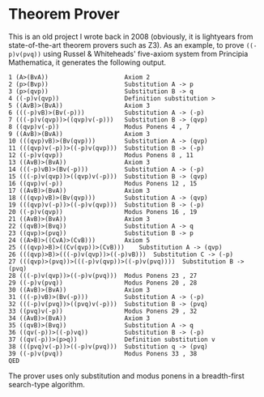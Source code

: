 # Theorem Prover

This is an old project I wrote back in 2008 (obviously, it is lightyears from state-of-the-art theorem provers such as Z3). As an example, to prove `((-p)v(pvq))` using Russel & Whiteheads' five-axiom system from Principia Mathematica, it generates the following output. 

```
1 (A>(BvA))                 	Axiom 2
2 (p>(Bvp))                 	Substitution A -> p
3 (p>(qvp))                 	Substitution B -> q
4 ((-p)v(qvp))              	Definition substitution >
5 ((AvB)>(BvA))             	Axiom 3
6 (((-p)vB)>(Bv(-p)))       	Substitution A -> (-p)
7 (((-p)v(qvp))>((qvp)v(-p))) 	Substitution B -> (qvp)
8 ((qvp)v(-p))              	Modus Ponens 4 , 7
9 ((AvB)>(BvA))             	Axiom 3
10 (((qvp)vB)>(Bv(qvp)))     	Substitution A -> (qvp)
11 (((qvp)v(-p))>((-p)v(qvp))) 	Substitution B -> (-p)
12 ((-p)v(qvp))              	Modus Ponens 8 , 11
13 ((AvB)>(BvA))             	Axiom 3
14 (((-p)vB)>(Bv(-p)))       	Substitution A -> (-p)
15 (((-p)v(qvp))>((qvp)v(-p))) 	Substitution B -> (qvp)
16 ((qvp)v(-p))              	Modus Ponens 12 , 15
17 ((AvB)>(BvA))             	Axiom 3
18 (((qvp)vB)>(Bv(qvp)))     	Substitution A -> (qvp)
19 (((qvp)v(-p))>((-p)v(qvp))) 	Substitution B -> (-p)
20 ((-p)v(qvp))              	Modus Ponens 16 , 19
21 ((AvB)>(BvA))             	Axiom 3
22 ((qvB)>(Bvq))             	Substitution A -> q
23 ((qvp)>(pvq))             	Substitution B -> p
24 ((A>B)>((CvA)>(CvB)))     	Axiom 5
25 (((qvp)>B)>((Cv(qvp))>(CvB))) 	Substitution A -> (qvp)
26 (((qvp)>B)>(((-p)v(qvp))>((-p)vB))) 	Substitution C -> (-p)
27 (((qvp)>(pvq))>(((-p)v(qvp))>((-p)v(pvq)))) 	Substitution B -> (pvq)
28 (((-p)v(qvp))>((-p)v(pvq))) 	Modus Ponens 23 , 27
29 ((-p)v(pvq))              	Modus Ponens 20 , 28
30 ((AvB)>(BvA))             	Axiom 3
31 (((-p)vB)>(Bv(-p)))       	Substitution A -> (-p)
32 (((-p)v(pvq))>((pvq)v(-p))) 	Substitution B -> (pvq)
33 ((pvq)v(-p))              	Modus Ponens 29 , 32
34 ((AvB)>(BvA))             	Axiom 3
35 ((qvB)>(Bvq))             	Substitution A -> q
36 ((qv(-p))>((-p)vq))       	Substitution B -> (-p)
37 ((qv(-p))>(p>q))          	Definition substitution v
38 (((pvq)v(-p))>((-p)v(pvq))) 	Substitution q -> (pvq)
39 ((-p)v(pvq))              	Modus Ponens 33 , 38
QED
```

The prover uses only substitution and modus ponens in a breadth-first search-type algorithm.